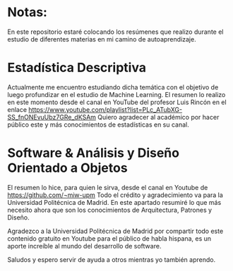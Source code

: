 # Notas: 
En este repositorio estaré colocando los resúmenes que realizo durante el estudio de diferentes materias en mi camino de autoaprendizaje.

# Estadística Descriptiva
Actualmente me encuentro estudiando dicha temática con el objetivo de luego profundizar en el estudio de Machine Learning.
El resumen lo realizo en este momento desde el canal en YouTube del profesor Luis Rincón en el enlace https://www.youtube.com/playlist?list=PLc_ATubXG-SS_fnONEvuUbz7GRe_dKSAm
Quiero agradecer al académico por hacer público este y más conocimientos de estadísticas en su canal.

# Software & Análisis y Diseño Orientado a Objetos
El resumen lo hice, para quien le sirva, desde el canal en Youtube de https://github.com/¬miw-upm
Todo el crédito y agradecimiento va para la Universidad Politécnica de Madrid.
En este apartado resumiré lo que más necesito ahora que son los conocimientos de Arquitectura, Patrones y Diseño.

Agradezco a la Universidad Politécnica de Madrid por compartir todo este contenido gratuito en Youtube para el público de habla hispana, es un aporte increíble al mundo del desarrollo de software.

Saludos y espero servir de ayuda a otros mientras yo también aprendo.
